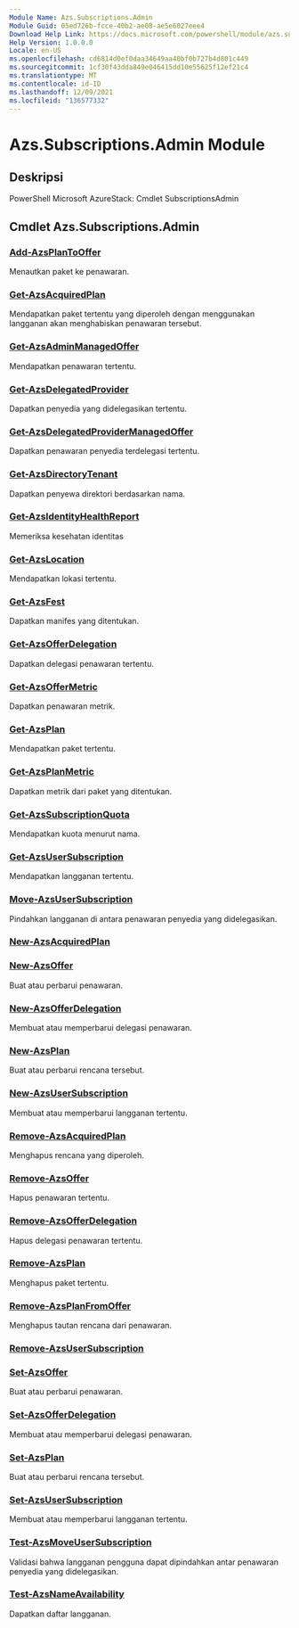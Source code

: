 ```yaml
---
Module Name: Azs.Subscriptions.Admin
Module Guid: 05ed726b-fcce-40b2-ae08-ae5e6027eee4
Download Help Link: https://docs.microsoft.com/powershell/module/azs.subscriptions.admin
Help Version: 1.0.0.0
Locale: en-US
ms.openlocfilehash: cd6814d0ef0daa34649aa40bf0b727b4d801c449
ms.sourcegitcommit: 1cf30f43dda849e046415dd10e55625f12ef21c4
ms.translationtype: MT
ms.contentlocale: id-ID
ms.lasthandoff: 12/09/2021
ms.locfileid: "136577332"
---
```

# Azs.Subscriptions.Admin Module
## Deskripsi
PowerShell Microsoft AzureStack: Cmdlet SubscriptionsAdmin

## Cmdlet Azs.Subscriptions.Admin
### [Add-AzsPlanToOffer](Add-AzsPlanToOffer.md)
Menautkan paket ke penawaran.

### [Get-AzsAcquiredPlan](Get-AzsAcquiredPlan.md)
Mendapatkan paket tertentu yang diperoleh dengan menggunakan langganan akan menghabiskan penawaran tersebut.

### [Get-AzsAdminManagedOffer](Get-AzsAdminManagedOffer.md)
Mendapatkan penawaran tertentu.

### [Get-AzsDelegatedProvider](Get-AzsDelegatedProvider.md)
Dapatkan penyedia yang didelegasikan tertentu.

### [Get-AzsDelegatedProviderManagedOffer](Get-AzsDelegatedProviderManagedOffer.md)
Dapatkan penawaran penyedia terdelegasi tertentu.

### [Get-AzsDirectoryTenant](Get-AzsDirectoryTenant.md)
Dapatkan penyewa direktori berdasarkan nama.

### [Get-AzsIdentityHealthReport](Get-AzsIdentityHealthReport.md)
Memeriksa kesehatan identitas

### [Get-AzsLocation](Get-AzsLocation.md)
Mendapatkan lokasi tertentu.

### [Get-AzsFest](Get-AzsManifest.md)
Dapatkan manifes yang ditentukan.

### [Get-AzsOfferDelegation](Get-AzsOfferDelegation.md)
Dapatkan delegasi penawaran tertentu.

### [Get-AzsOfferMetric](Get-AzsOfferMetric.md)
Dapatkan penawaran metrik.

### [Get-AzsPlan](Get-AzsPlan.md)
Mendapatkan paket tertentu.

### [Get-AzsPlanMetric](Get-AzsPlanMetric.md)
Dapatkan metrik dari paket yang ditentukan.

### [Get-AzsSubscriptionQuota](Get-AzsSubscriptionQuota.md)
Mendapatkan kuota menurut nama.

### [Get-AzsUserSubscription](Get-AzsUserSubscription.md)
Mendapatkan langganan tertentu.

### [Move-AzsUserSubscription](Move-AzsUserSubscription.md)
Pindahkan langganan di antara penawaran penyedia yang didelegasikan.

### [New-AzsAcquiredPlan](New-AzsAcquiredPlan.md)


### [New-AzsOffer](New-AzsOffer.md)
Buat atau perbarui penawaran.

### [New-AzsOfferDelegation](New-AzsOfferDelegation.md)
Membuat atau memperbarui delegasi penawaran.

### [New-AzsPlan](New-AzsPlan.md)
Buat atau perbarui rencana tersebut.

### [New-AzsUserSubscription](New-AzsUserSubscription.md)
Membuat atau memperbarui langganan tertentu.

### [Remove-AzsAcquiredPlan](Remove-AzsAcquiredPlan.md)
Menghapus rencana yang diperoleh.

### [Remove-AzsOffer](Remove-AzsOffer.md)
Hapus penawaran tertentu.

### [Remove-AzsOfferDelegation](Remove-AzsOfferDelegation.md)
Hapus delegasi penawaran tertentu.

### [Remove-AzsPlan](Remove-AzsPlan.md)
Menghapus paket tertentu.

### [Remove-AzsPlanFromOffer](Remove-AzsPlanFromOffer.md)
Menghapus tautan rencana dari penawaran.

### [Remove-AzsUserSubscription](Remove-AzsUserSubscription.md)


### [Set-AzsOffer](Set-AzsOffer.md)
Buat atau perbarui penawaran.

### [Set-AzsOfferDelegation](Set-AzsOfferDelegation.md)
Membuat atau memperbarui delegasi penawaran.

### [Set-AzsPlan](Set-AzsPlan.md)
Buat atau perbarui rencana tersebut.

### [Set-AzsUserSubscription](Set-AzsUserSubscription.md)
Membuat atau memperbarui langganan tertentu.

### [Test-AzsMoveUserSubscription](Test-AzsMoveUserSubscription.md)
Validasi bahwa langganan pengguna dapat dipindahkan antar penawaran penyedia yang didelegasikan.

### [Test-AzsNameAvailability](Test-AzsNameAvailability.md)
Dapatkan daftar langganan.

